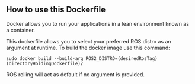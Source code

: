  ## How to use this Dockerfile

Docker allows you to run your applications in a lean environment known as a container.

This dockerfile allows you to select your preferred ROS distro as an argument at runtime.
To build the docker image use this command:


    sudo docker build --build-arg ROS2_DISTRO=(desiredRosTag) (directoryHoldingDockerfile)/



ROS rolling will act as default if no argument is provided.
